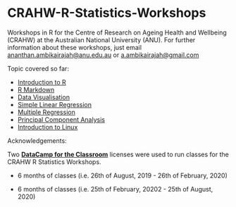 # CRAHW-R-Statistics-Workshops
Workshops in R for the Centre of Research on Ageing Health and Wellbeing (CRAHW) at the Australian National University (ANU). For further information about these workshops, just email ananthan.ambikairajah@anu.edu.au or a.ambikairajah@gmail.com

Topic covered so far:

* [Introduction to R](https://github.com/AnanthanAmbikairajah/CRAHW_R_Statistics_Workshops/tree/master/1_Introduction_to_R)
* [R Markdown](https://github.com/AnanthanAmbikairajah/CRAHW_R_Statistics_Workshops/tree/master/2_R_Markdown)
* [Data Visualisation](https://github.com/AnanthanAmbikairajah/CRAHW_R_Statistics_Workshops/tree/master/3_Data_Visualisation)
* [Simple Linear Regression](https://github.com/AnanthanAmbikairajah/CRAHW_R_Statistics_Workshops/tree/master/4_Simple_Linear_Regression)
* [Multiple Regression](https://github.com/AnanthanAmbikairajah/CRAHW_R_Statistics_Workshops/tree/master/5_Multiple_Regression)
* [Principal Component Analysis](https://github.com/AnanthanAmbikairajah/CRAHW_R_Statistics_Workshops/tree/master/6_Principal_Component_Analysis)
* [Introduction to Linux](https://github.com/AnanthanAmbikairajah/CRAHW_R_Statistics_Workshops/tree/master/7_Introduction_to_Linux)

Acknowledgements:

Two [**DataCamp for the Classroom**](https://www.datacamp.com/groups/education) licenses were used to run classes for the CRAHW R Statistics Workshops. 

* 6 months of classes (i.e. 26th of August, 2019 - 26th of February, 2020) 

* 6 months of classes (i.e. 25th of February, 20202 - 25th of August, 2020)
